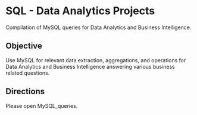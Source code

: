 
# SQL - Data Analytics Projects
Compilation of MySQL queries for 
Data Analytics and Business Intelligence.
## Objective

Use MySQL for relevant data extraction, aggregations, and operations for Data Analytics and Business Intelligence answering various business 
related questions.

## Directions

Please open MySQL_queries. 